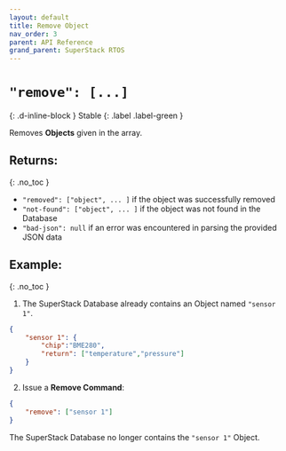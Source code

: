 ```yaml
---
layout: default
title: Remove Object
nav_order: 3
parent: API Reference
grand_parent: SuperStack RTOS
---
```


# `"remove": [...]`
{: .d-inline-block }
Stable
{: .label .label-green }

Removes **Objects** given in the array.

## Returns:
{: .no_toc }

- `"removed": ["object", ... ]` if the object was successfully removed
- `"not-found": ["object", ... ]` if the object was not found in the Database
- `"bad-json": null` if an error was encountered in parsing the provided JSON data

## Example:
{: .no_toc }

1. The SuperStack Database already contains an Object named `"sensor 1"`.
```json
{
    "sensor 1": {
        "chip":"BME280",
        "return": ["temperature","pressure"]
    }
}
```

2. Issue a **Remove Command**:
```json
{
    "remove": ["sensor 1"]
}
```

The SuperStack Database no longer contains the `"sensor 1"` Object.

